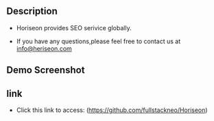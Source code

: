 ## Description

* Horiseon provides SEO serivice globally. 

* If you have any questions,please feel free to contact us at info@heriseon.com


## Demo Screenshot



## link
* Click this link to access: (https://github.com/fullstackneo/Horiseon)

